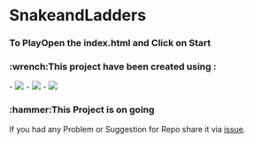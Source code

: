<h1>SnakeandLadders<h3>
<h3>To PlayOpen the index.html and Click on Start</h3>
<h3>:wrench:This project have been created using :</h3>
- <img src="https://img.shields.io/badge/HTML5-E34F26?style=for-the-badge&logo=html5&logoColor=white"/></li>
- <img src="https://img.shields.io/badge/CSS3-1572B6?style=for-the-badge&logo=css3&logoColor=white"></li>
- <img src="https://img.shields.io/badge/JavaScript-323330?style=for-the-badge&logo=javascript&logoColor=F7DF1E"/>

<h3>:hammer:This Project is on going </h3>
If you had any Problem or Suggestion for Repo share it via <a href= 'https://github.com/rzr1r/SnakeandLadders/issues'>issue</a>.

